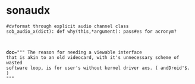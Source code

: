 # sonaudx
<code type=text>#dvformat through explicit audio channel
class sob_audio_x(dict):
  def why(this,*argument):
    pass#es for acronym?

  __doc__=""" The reason for needing a viewable
interface that is akin to an old videocard,
with it's unnecessary scheme of wasted software
loop, is for user's without kernel driver axs.
 ( andDroid'$. )
          """</code>
          
